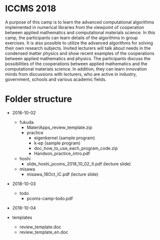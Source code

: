 # ICCMS 2018

A purpose of this camp is to learn  the advanced computational algorithms implemented in numerical libraries from the viewpoint of cooperation between applied mathematics and computational materials science.
In this camp, the participants can learn details of the algorithms in group exercises. It is also possible to utilize the advanced algorithms for solving their own research subjects. Invited lecturers will talk about needs in the condensed matter physics and show recent examples of the cooperations between applied mathematics and physics.
The participants discuss the possibilities of the cooperations between applied mathematics and the computational materials science. In addition, they can learn innovation minds from discussions with lecturers, who are active in industry, government, schools and various academic fields.

# Folder structure
- 2018-10-02 
	-  fukuda
		- MateriApps\_review\_template.zip
		- practice
			- eigenkernel (sample program)
			- k-ep (sample program)
			- doc\_how\_to\_use\_each\_program_code.zip
			- Handson\_practice\_intro.pdf
	-  hoshi
		- slide\_hoshi\_pcoms\_2018\_10\_02\_lt.pdf (lecture slide)
	- misawa
		- misawa\_18Oct\_IC.pdf (lecture slide)
- 2018-10-03
	-  todo
		- pcoms-camp-todo.pdf

- 2018-10-04   
- templates
	- review\_template.doc 
	- review\_template\_en.doc 

